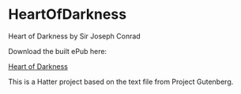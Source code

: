 HeartOfDarkness
===============

Heart of Darkness by Sir Joseph Conrad

Download the built ePub here:

<a href='https://github.com/baldmountain/AdventuresOfSherlockHolmes/raw/master/The%20Adventures%20of%20Sherlock%20Holmes%20-%20Sir%20Arthur%20Conan%20Doyle.epub'>Heart of Darkness</a>

This is a Hatter project based on the text file from Project Gutenberg.

